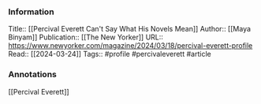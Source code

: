 
### Information
Title:: [[Percival Everett Can't Say What His Novels Mean]]
Author:: [[Maya Binyam]]
Publication:: [[The New Yorker]]
URL:: https://www.newyorker.com/magazine/2024/03/18/percival-everett-profile
Read:: [[2024-03-24]]
Tags:: #profile #percivaleverett
#article

### Annotations

[[Percival Everett]]